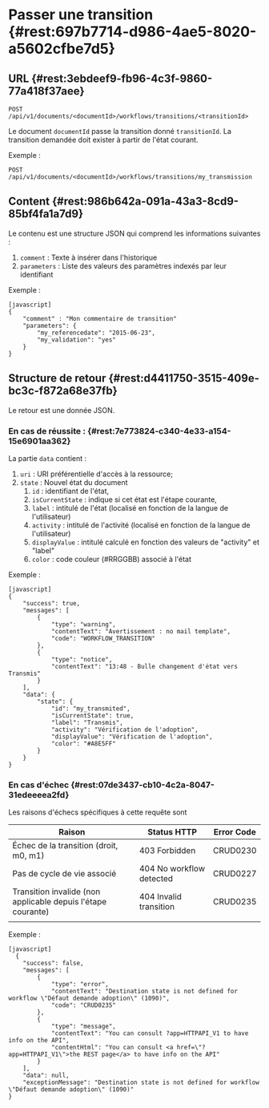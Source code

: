 # Passer une transition {#rest:697b7714-d986-4ae5-8020-a5602cfbe7d5}
## URL   {#rest:3ebdeef9-fb96-4c3f-9860-77a418f37aee}

    POST /api/v1/documents/<documentId>/workflows/transitions/<transitionId>

Le document `documentId` passe la transition donné `transitionId`. La
transition demandée doit exister à partir de l'état courant.

Exemple :

    POST /api/v1/documents/<documentId>/workflows/transitions/my_transmission


## Content   {#rest:986b642a-091a-43a3-8cd9-85bf4fa1a7d9}

Le contenu est une structure JSON qui comprend les informations suivantes :

1.  `comment` : Texte à insérer dans l'historique
1.  `parameters` : Liste des valeurs des paramètres indexés par leur identifiant

Exemple :

    [javascript]
    {
        "comment" : "Mon commentaire de transition"
        "parameters": {
            "my_referencedate": "2015-06-23",
            "my_validation": "yes"
        }
    }


## Structure de retour   {#rest:d4411750-3515-409e-bc3c-f872a68e37fb}

Le retour est une donnée JSON.

### En cas de réussite :   {#rest:7e773824-c340-4e33-a154-15e6901aa362}

La partie `data` contient :

1.  `uri` : URI préférentielle d'accès à la ressource;
1.  `state` : Nouvel état du document
    1.  `id` : identifiant de l'état,
    1.  `isCurrentState` : indique si cet état est l'étape courante,
    1.  `label` : intitulé de l'état (localisé en fonction de la langue de l'utilisateur) 
    1.  `activity` : intitulé de l'activité (localisé en fonction de la langue de l'utilisateur) 
    1.  `displayValue` : intitulé calculé en fonction des valeurs de "activity" et "label"
    1.  `color` : code couleur (#RRGGBB) associé à l'état

Exemple :

    [javascript]
    {
        "success": true,
        "messages": [
            {
                "type": "warning",
                "contentText": "Avertissement : no mail template",
                "code": "WORKFLOW_TRANSITION"
            },
            {
                "type": "notice",
                "contentText": "13:48 - Bulle changement d'état vers Transmis"
            }
        ],
        "data": {
            "state": {
                "id": "my_transmited",
                "isCurrentState": true,
                "label": "Transmis",
                "activity": "Vérification de l'adoption",
                "displayValue": "Vérification de l'adoption",
                "color": "#A8E5FF"
            }
        }
    }



### En cas d'échec   {#rest:07de3437-cb10-4c2a-8047-31edeeeea2fd}

Les raisons d'échecs spécifiques à cette requête sont 


|                            Raison                            |       Status HTTP        | Error Code |
| ------------------------------------------------------------ | ------------------------ | ---------- |
| Échec de la transition (droit, m0, m1)                       | 403 Forbidden            | CRUD0230   |
| Pas de cycle de vie associé                                  | 404 No workflow detected | CRUD0227   |
| Transition invalide (non applicable depuis l'étape courante) | 404 Invalid transition   | CRUD0235   |
|                                                              |                          |            |

Exemple : 

    [javascript]
      {
        "success": false,
        "messages": [
            {
                "type": "error",
                "contentText": "Destination state is not defined for workflow \"Défaut demande adoption\" (1090)",
                "code": "CRUD0235"
            },
            {
                "type": "message",
                "contentText": "You can consult ?app=HTTPAPI_V1 to have info on the API",
                "contentHtml": "You can consult <a href=\"?app=HTTPAPI_V1\">the REST page</a> to have info on the API"
            }
        ],
        "data": null,
        "exceptionMessage": "Destination state is not defined for workflow \"Défaut demande adoption\" (1090)"
    }

